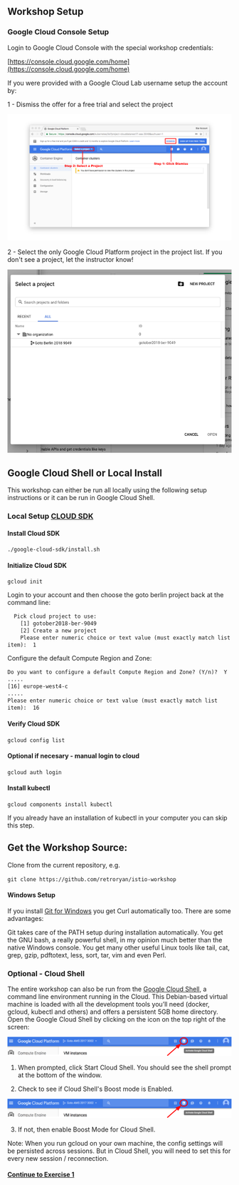 ## Workshop Setup

###  Google Cloud Console Setup

Login to Google Cloud Console with the special workshop credentials:

[https://console.cloud.google.com/home](https://console.cloud.google.com/home)

If you were provided with a Google Cloud Lab username setup the account by:

1 - Dismiss the offer for a free trial and select the project

![Google Cloud Console Setup](../images/homescreen.png)

2 - Select the only Google Cloud Platform project in the project list. If you don't see a project, let the instructor know!

![Google Cloud Console Setup 2](../images/homescreen2.png)

##  Google Cloud Shell or Local Install

This workshop can either be run all locally using the following setup instructions or it can be run in Google Cloud Shell.

### Local Setup [CLOUD SDK](https://cloud.google.com/sdk/)

####  Install Cloud SDK

  `./google-cloud-sdk/install.sh`

#### Initialize Cloud SDK

  `gcloud init`

Login to your account and then choose the goto berlin project back at the command line:

```
  Pick cloud project to use:
    [1] gotober2018-ber-9049
    [2] Create a new project
    Please enter numeric choice or text value (must exactly match list
item):  1

```

Configure the default Compute Region and Zone:

```
Do you want to configure a default Compute Region and Zone? (Y/n)?  Y
.....
[16] europe-west4-c
.....
Please enter numeric choice or text value (must exactly match list
item):  16

```

#### Verify Cloud SDK

  `gcloud config list`

#### Optional if necesary - manual login to cloud

  `gcloud auth login`

#### Install kubectl

  `gcloud components install kubectl`

If you already have an installation of kubectl in your computer you can skip this step.

## Get the Workshop Source:

Clone from the current repository, e.g.

  `git clone https://github.com/retroryan/istio-workshop`

#### Windows Setup

If you install [Git for Windows](https://git-scm.com/downloads) you get Curl automatically too. There are some advantages:

Git takes care of the PATH setup during installation automatically.
You get the GNU bash, a really powerful shell, in my opinion much better than the native Windows console.
You get many other useful Linux tools like tail, cat, grep, gzip, pdftotext, less, sort, tar, vim and even Perl.

### Optional - Cloud Shell

The entire workshop can also be run from the [Google Cloud Shell](https://cloud.google.com/developer-shell/#how_do_i_get_started), a command line environment running in the Cloud. This Debian-based virtual machine is loaded with all the development tools you’ll need (docker, gcloud, kubectl and others) and offers a persistent 5GB home directory. Open the Google Cloud Shell by clicking on the icon on the top right of the screen:

![Google Cloud Shell Setup](../images/cloud_shell.png)

1. When prompted, click Start Cloud Shell. You should see the shell prompt at the bottom of the window.

2. Check to see if Cloud Shell's Boost mode is Enabled.

![Shell Boost Mode](../images/cloud_shell.png)

3. If not, then enable Boost Mode for Cloud Shell.

Note: When you run gcloud on your own machine, the config settings will be persisted across sessions.  But in Cloud Shell, you will need to set this for every new session / reconnection.





#### [Continue to Exercise 1](../exercise-1/README.md)
